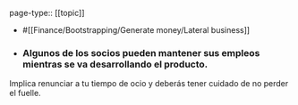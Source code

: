 page-type:: [[topic]]

- #[[Finance/Bootstrapping/Generate money/Lateral business]]

- ### Algunos de los socios pueden mantener sus empleos mientras se va desarrollando el producto.

Implica renunciar a tu tiempo de ocio y deberás tener cuidado de no perder el fuelle.



